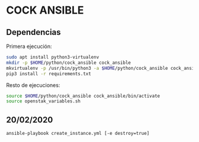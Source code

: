 # COCK ANSIBLE

## Dependencias

Primera ejecución:

```bash
sudo apt install python3-virtualenv
mkdir -p $HOME/python/cock_ansible cock_ansible
mkvirtualenv -p /usr/bin/python3 -a $HOME/python/cock_ansible cock_ansible
pip3 install -r requirements.txt
```

Resto de ejecuciones:

```bash
source $HOME/python/cock_ansible cock_ansible/bin/activate
source openstak_variables.sh
```

## 20/02/2020

```bash
ansible-playbook create_instance.yml [-e destroy=true]
```
